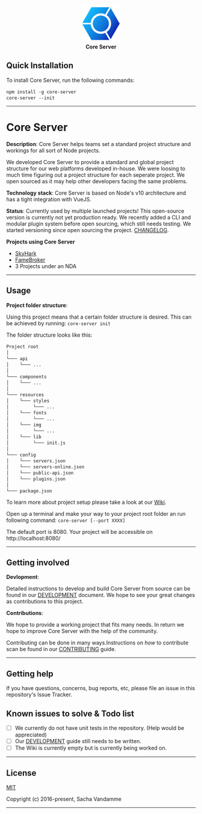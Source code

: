 <p align="center">
<img width="100" src="./wiki/img/logo/logo-128.png" >
<br>
<b>Core Server</b>
</p>

## Quick Installation

To install Core Server, run the following commands:

```
npm install -g core-server
core-server --init
```

----

# Core Server

**Description**:
Core Server helps teams set a standard project structure and workings for all sort of Node projects.

We developed Core Server to provide a standard and global project structure for our web platforms developed in-house. We were loosing to much time figuring out a project structure for each seperate project. We open sourced as it may help other developers facing the same problems.

**Technology stack**:
Core Server is based on Node's v10 architecture and has a tight integration with VueJS.

**Status**:
Currently used by multiple launched projects!
This open-source version is currently not yet production ready.
We recently added a CLI and modular plugin system before open sourcing, which still needs testing.
We started versioning since open sourcing the project. [CHANGELOG](CHANGELOG.md).

**Projects using Core Server**
- [SkyHark](https://www.skyhark.com/)
- [FameBroker](https://www.famebroker.com/)
- 3 Projects under an NDA

----

## Usage

**Project folder structure**:

Using this project means that a certain folder structure is desired.
This can be achieved by running:
``` core-server init ```

The folder structure looks like this:
```
Project root
│
└─── api
│    └─── ...
│
└─── components
│    └─── ...
│
└─── resources
│    └─── styles
│         └─── ...
│    └─── fonts
│         └─── ...
│    └─── img
│         └─── ...
│    └─── lib
│         └─── init.js
│
└─── config
│    └─── servers.json
│    └─── servers-online.json
│    └─── public-api.json
│    └─── plugins.json
│
└─── package.json
```
To learn more about project setup please take a look at our [Wiki](wiki).

Open up a terminal and make your way to your project root folder an run following command:
``` core-server [--port XXXX] ```

The default port is 8080.
Your project will be accessible on http://localhost:8080/

----

## Getting involved

**Devlopment**:

Detailed instructions to develop and build Core Server from source can be found in our [DEVELOPMENT](DEVELOPMENT.md) document.
We hope to see your great changes as contributions to this project.

**Contributions**:

We hope to provide a working project that fits many needs.
In return we hope to improve Core Server with the help of the community.

Contributing can be done in many  ways.Instructions on _how_ to contribute scan be found in our [CONTRIBUTING](CONTRIBUTING.md) guide.

----

## Getting help

If you have questions, concerns, bug reports, etc, please file an issue in this repository's Issue Tracker.

## Known issues to solve & Todo list

- [ ] We currently do not have unit tests in the repository. (Help would be appreciated)
- [ ] Our [DEVELOPMENT](DEVELOPMENT) guide still needs to be written.
- [ ] The Wiki is currently empty but is currently being worked on.

----

## License

[MIT](LICENSE)

Copyright (c) 2016-present, Sacha Vandamme

----